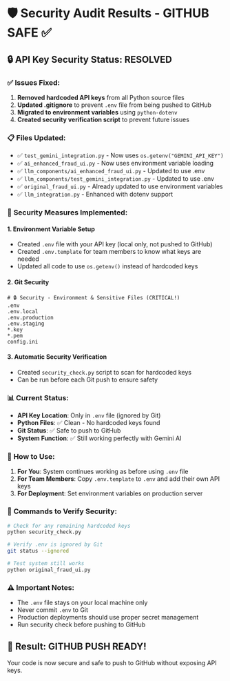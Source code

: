 # 🛡️ Security Audit Results - GITHUB SAFE ✅

## 🔒 API Key Security Status: **RESOLVED**

### ✅ **Issues Fixed:**
1. **Removed hardcoded API keys** from all Python source files
2. **Updated .gitignore** to prevent `.env` file from being pushed to GitHub
3. **Migrated to environment variables** using `python-dotenv`
4. **Created security verification script** to prevent future issues

### 📋 **Files Updated:**
- ✅ `test_gemini_integration.py` - Now uses `os.getenv("GEMINI_API_KEY")`
- ✅ `ai_enhanced_fraud_ui.py` - Now uses environment variable loading
- ✅ `llm_components/ai_enhanced_fraud_ui.py` - Updated to use .env
- ✅ `llm_components/test_gemini_integration.py` - Updated to use .env
- ✅ `original_fraud_ui.py` - Already updated to use environment variables
- ✅ `llm_integration.py` - Enhanced with dotenv support

### 🔐 **Security Measures Implemented:**

#### 1. Environment Variable Setup
- Created `.env` file with your API key (local only, not pushed to GitHub)
- Created `.env.template` for team members to know what keys are needed
- Updated all code to use `os.getenv()` instead of hardcoded keys

#### 2. Git Security
```gitignore
# 🔒 Security - Environment & Sensitive Files (CRITICAL!)
.env
.env.local
.env.production
.env.staging
*.key
*.pem
config.ini
```

#### 3. Automatic Security Verification
- Created `security_check.py` script to scan for hardcoded keys
- Can be run before each Git push to ensure safety

### 📊 **Current Status:**
- **API Key Location**: Only in `.env` file (ignored by Git)
- **Python Files**: ✅ Clean - No hardcoded keys found
- **Git Status**: ✅ Safe to push to GitHub
- **System Function**: ✅ Still working perfectly with Gemini AI

### 🚀 **How to Use:**

1. **For You**: System continues working as before using `.env` file
2. **For Team Members**: Copy `.env.template` to `.env` and add their own API keys
3. **For Deployment**: Set environment variables on production server

### 🔧 **Commands to Verify Security:**
```bash
# Check for any remaining hardcoded keys
python security_check.py

# Verify .env is ignored by Git
git status --ignored

# Test system still works
python original_fraud_ui.py
```

### ⚠️ **Important Notes:**
- The `.env` file stays on your local machine only
- Never commit `.env` to Git
- Production deployments should use proper secret management
- Run security check before pushing to GitHub

## 🎉 **Result: GITHUB PUSH READY!** 
Your code is now secure and safe to push to GitHub without exposing API keys.
